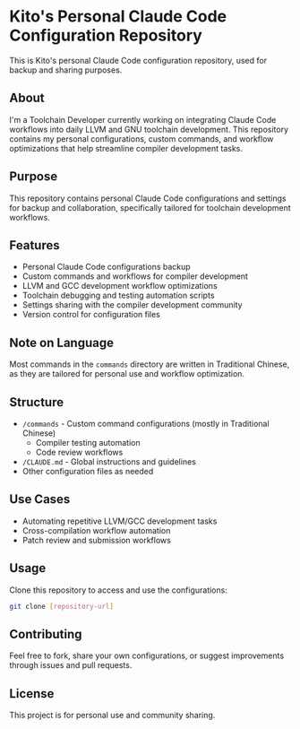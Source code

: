# Kito's Personal Claude Code Configuration Repository

This is Kito's personal Claude Code configuration repository, used for backup and sharing purposes.

## About

I'm a Toolchain Developer currently working on integrating Claude Code workflows into daily LLVM and GNU toolchain development. This repository contains my personal configurations, custom commands, and workflow optimizations that help streamline compiler development tasks.

## Purpose

This repository contains personal Claude Code configurations and settings for backup and collaboration, specifically tailored for toolchain development workflows.

## Features

- Personal Claude Code configurations backup
- Custom commands and workflows for compiler development
- LLVM and GCC development workflow optimizations
- Toolchain debugging and testing automation scripts
- Settings sharing with the compiler development community
- Version control for configuration files

## Note on Language

Most commands in the `commands` directory are written in Traditional Chinese, as they are tailored for personal use and workflow optimization.

## Structure

- `/commands` - Custom command configurations (mostly in Traditional Chinese)
  - Compiler testing automation
  - Code review workflows
- `/CLAUDE.md` - Global instructions and guidelines
- Other configuration files as needed

## Use Cases

- Automating repetitive LLVM/GCC development tasks
- Cross-compilation workflow automation
- Patch review and submission workflows

## Usage

Clone this repository to access and use the configurations:

```bash
git clone [repository-url]
```

## Contributing

Feel free to fork, share your own configurations, or suggest improvements through issues and pull requests.

## License

This project is for personal use and community sharing.
